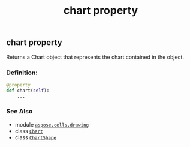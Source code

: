 ﻿---
title: chart property
second_title: Aspose.Cells for Python via .NET API References
description: 
type: docs
weight: 330
url: /aspose.cells.drawing/chartshape/chart/
is_root: false
---

## chart property


Returns a Chart object that represents the chart contained in the object.
### Definition:
```python
@property
def chart(self):
    ...
```

### See Also
* module [`aspose.cells.drawing`](../../)
* class [`Chart`](/cells/python-net/aspose.cells.charts/chart)
* class [`ChartShape`](/cells/python-net/aspose.cells.drawing/chartshape)
